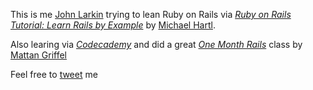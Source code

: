 This is me [John Larkin](http://www.linkedin.com/in/jlarkin353) trying to lean Ruby on Rails via [*Ruby on Rails Tutorial: Learn Rails by Example*](http://railstutorial.org/)
by [Michael Hartl](http://michaelhartl.com/).

Also learing via [*Codecademy*](http://www.codecademy.com/) 
and did a great [*One Month Rails*](http://onemonthrails.com/) class by [Mattan Griffel](https://twitter.com/mattangriffel)

Feel free to [tweet](https://twitter.com/jlarkin353) me